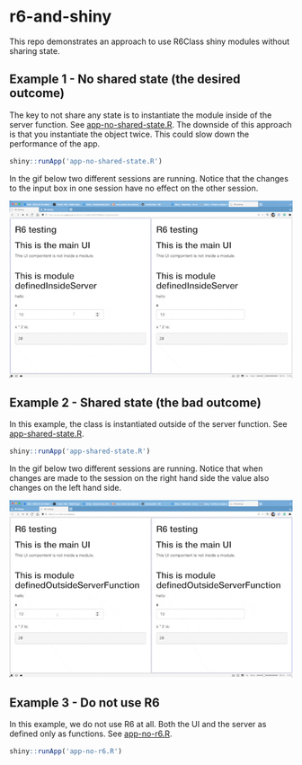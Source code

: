 # r6-and-shiny

This repo demonstrates an approach to use R6Class shiny modules without sharing state.

## Example 1 - No shared state (the desired outcome)

The key to not share any state is to instantiate the module inside of the server function. See [app-no-shared-state.R](./app-no-shared-state.R). The downside of this approach is that you instantiate the object twice. This could slow down the performance of the app.

```r
shiny::runApp('app-no-shared-state.R')
```

In the gif below two different sessions are running. Notice that the changes to the input box in one session have no effect on the other session.

![Gif of not shared state.](./imgs/no-shared-state.gif)

## Example 2 - Shared state (the bad outcome)

In this example, the class is instantiated outside of the server function. See [app-shared-state.R](./app-shared-state.R).

```r
shiny::runApp('app-shared-state.R')
```

In the gif below two different sessions are running. Notice that when changes are made to the session on the right hand side the value also changes on the left hand side.

![Gif of shared state.](./imgs/shared-state.gif)

## Example 3 - Do not use R6

In this example, we do not use R6 at all. Both the UI and the server as defined only as functions. See [app-no-r6.R](./app-no-r6.R).

```r
shiny::runApp('app-no-r6.R')
```

